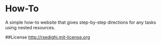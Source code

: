 How-To
====
A simple how-to website that gives step-by-step directions for any tasks using nested resources.


##License
http://rsedighi.mit-license.org
